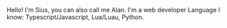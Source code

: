 Hello! I'm Sius, you can also call me Alan.
I'm a web developer
Language I know: Typescript/Javascript, Lua/Luau, Python.

